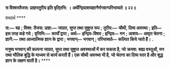 **स विश्वस्तैजस: प्राज्ञस्तुरीय इति वृति्तभि: ।** **अर्थेन्द्रियाशयज्ञानैर्भगवान्परिभाव्यते ॥ २२॥** 

शब्दार्थ **** 

**स:—** **वह** **; विश्व: तैजस: प्राज्ञ:—** **जाग्रत, सुप्त तथा सुषुप्त रूप** **; तुरीय:—** **चौथी, दिव्य अवस्था** **; इति—** **इस तरह कहे गये** **;** **वृत्तिभि:—** **कार्यों द्वारा** **; अर्थ—** **इन्द्रिय-विषय** **; इन्द्रिय—** **मन** **; आशय—** **आवृत चेतना** **; ज्ञानै:—** **तथा आध्यात्मिक ज्ञान के** **द्वारा** **; भगवान्—** **भगवान्** **; परिभाव्यते—** **कल्पित किये जाते हैं।** **.** 

**मनुष्य भगवान् की कल्पना जाग्रत, सुप्त तथा सुषुप्त अवस्थाओं में कर सकता है, जो** **क्रमश: बाह्य वस्तुओं, मन तथा भौतिक बुद्धि के माध्यम से कार्य करती हैं। एक चौथी** **अवस्था भी है, जो चेतना का दिव्य स्तर है और शुद्ध ज्ञान के लक्षण वाली है।** **** 